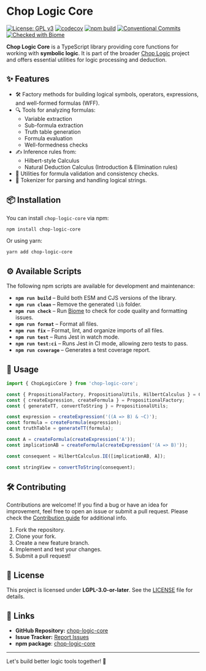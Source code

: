 # Chop Logic Core

[![License: GPL v3](https://img.shields.io/badge/License-GPLv3-blue.svg)](https://www.gnu.org/licenses/gpl-3.0)
[![codecov](https://codecov.io/gh/SavouryGin/chop-logic-core/graph/badge.svg?token=52BX0AMDQQ)](https://codecov.io/gh/SavouryGin/chop-logic-core)
[![npm build](https://github.com/SavouryGin/chop-logic-core/actions/workflows/npm.yml/badge.svg)](https://github.com/SavouryGin/chop-logic-core/actions/workflows/npm.yml)
[![Conventional Commits](https://img.shields.io/badge/Conventional%20Commits-1.0.0-%23FE5196?logo=conventionalcommits&logoColor=white)](https://conventionalcommits.org)
[![Checked with Biome](https://img.shields.io/badge/Checked_with-Biome-60a5fa?style=flat&logo=biome)](https://biomejs.dev)

**Chop Logic Core** is a TypeScript library providing core functions for working with **symbolic logic**. It is part of the broader [Chop Logic](https://github.com/users/SavouryGin/projects/1) project and offers essential utilities for logic processing and deduction.

## ✨ Features

- 🛠️ Factory methods for building logical symbols, operators, expressions, and well-formed formulas (WFF).
- 🔍 Tools for analyzing formulas:
  - Variable extraction
  - Sub-formula extraction
  - Truth table generation
  - Formula evaluation
  - Well-formedness checks
- ✍️ Inference rules from:
  - Hilbert-style Calculus
  - Natural Deduction Calculus (Introduction & Elimination rules)
- 🧪 Utilities for formula validation and consistency checks.
- 🔣 Tokenizer for parsing and handling logical strings.

## 📦 Installation

You can install `chop-logic-core` via npm:

```sh
npm install chop-logic-core
```

Or using yarn:

```sh
yarn add chop-logic-core
```

## ⚙️ Available Scripts

The following npm scripts are available for development and maintenance:

- **`npm run build`** – Build both ESM and CJS versions of the library.
- **`npm run clean`** – Remove the generated `lib` folder.
- **`npm run check`** – Run [Biome](https://biomejs.dev/) to check for code quality and formatting issues.
- **`npm run format`** – Format all files.
- **`npm run fix`** – Format, lint, and organize imports of all files.
- **`npm run test`** – Runs Jest in watch mode.
- **`npm run test:ci`** – Runs Jest in CI mode, allowing zero tests to pass.
- **`npm run coverage`** – Generates a test coverage report.

## 🔧 Usage

```ts
import { ChopLogicCore } from 'chop-logic-core';

const { PropositionalFactory, PropositionalUtils, HilbertCalculus } = ChopLogicCore;
const { createExpression, createFormula } = PropositionalFactory;
const { generateTT, convertToString } = PropositionalUtils;

const expression = createExpression('((A => B) & ~C)');
const formula = createFormula(expression);
const truthTable = generateTT(formula);

const A = createFormula(createExpression('A'));
const implicationAB = createFormula(createExpression('(A => B)'));

const consequent = HilbertCalculus.IE([implicationAB, A]);

const stringView = convertToString(consequent);
```

## 🛠 Contributing

Contributions are welcome! If you find a bug or have an idea for improvement, feel free to open an issue or submit a pull request. Please check the [Contribution guide](CONTRIBUTING.md) for additional info.

1. Fork the repository.
2. Clone your fork.
3. Create a new feature branch.
4. Implement and test your changes.
5. Submit a pull request!

## 📄 License

This project is licensed under **LGPL-3.0-or-later**. See the [LICENSE](LICENSE) file for details.

## 🔗 Links

- **GitHub Repository:** [chop-logic-core](https://github.com/SavouryGin/chop-logic-core)
- **Issue Tracker:** [Report Issues](https://github.com/SavouryGin/chop-logic-core/issues)
- **npm package**: [chop-logic-core](https://www.npmjs.com/package/chop-logic-core)

---

Let's build better logic tools together! 🚀
